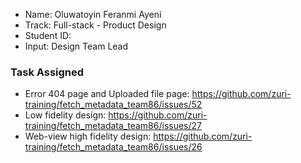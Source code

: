 - Name: Oluwatoyin Feranmi Ayeni
- Track: Full-stack - Product Design
- Student ID: 
- Input: Design Team Lead

### Task Assigned
- Error 404 page and Uploaded file page: https://github.com/zuri-training/fetch_metadata_team86/issues/52
- Low fidelity design: https://github.com/zuri-training/fetch_metadata_team86/issues/27
- Web-view high fidelity design: https://github.com/zuri-training/fetch_metadata_team86/issues/26

